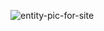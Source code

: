 
![entity-pic-for-site](https://github.com/user-attachments/assets/6cbe34c5-32bb-4f96-8916-511cc95a0302)
